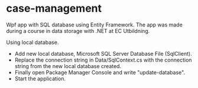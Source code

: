 # case-management
Wpf app with SQL database using Entity Framework. The app was made during a course in data storage with .NET at EC Utbildning.

Using local database. 
- Add new local database, Microsoft SQL Server Database File (SqlClient).
- Replace the connection string in Data/SqlContext.cs with the connection string from the new local database created. 
- Finally open Package Manager Console and write "update-database".
- Start the application.
